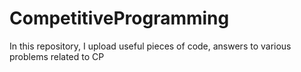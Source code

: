 # CompetitiveProgramming
In this repository, I upload useful pieces of code, answers to various problems related to CP
